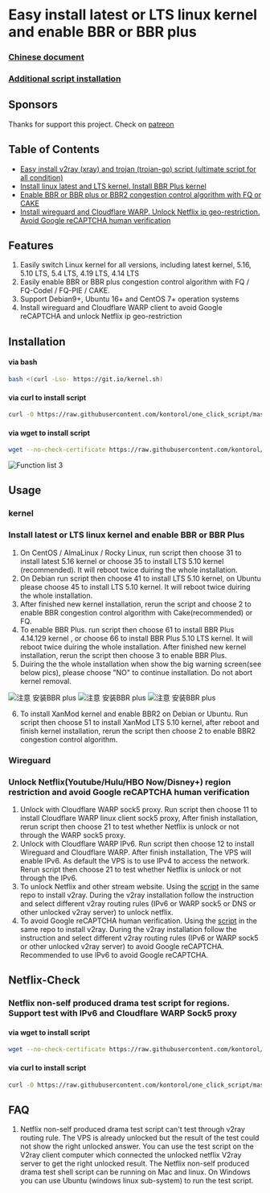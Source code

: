 # Easy install latest or LTS linux kernel and enable BBR or BBR plus

### [Chinese document](/KERNEL_CN.md)
### [Additional script installation](/README2.md)

## Sponsors
Thanks for support this project. Check on [patreon](https://www.patreon.com/linuxkernel)


## Table of Contents

* [Easy install v2ray (xray) and trojan (trojan-go) script (ultimate script for all condition)](/README2.md)
* [Install linux latest and LTS kernel. Install BBR Plus kernel](#kernel)
* [Enable BBR or BBR plus or BBR2 congestion control algorithm with FQ or CAKE](#kernel)
* [Install wireguard and Cloudflare WARP. Unlock Netflix ip geo-restriction. Avoid Google reCAPTCHA human verification](#Wireguard)


## Features 
1. Easily switch Linux kernel for all versions, including latest kernel, 5.16, 5.10 LTS, 5.4 LTS, 4.19 LTS, 4.14 LTS  
2. Easily enable BBR or BBR plus congestion control algorithm with FQ / FQ-Codel / FQ-PIE / CAKE. 
3. Support Debian9+, Ubuntu 16+ and CentOS 7+ operation systems
4. Install wireguard and Cloudflare WARP client to avoid Google reCAPTCHA and unlock Netflix ip geo-restriction
 



## Installation

#### via bash
```bash
bash <(curl -Lso- https://git.io/kernel.sh)
```
#### via curl to install script

```bash
curl -O https://raw.githubusercontent.com/kontorol/one_click_script/master/install_kernel.sh && chmod +x ./install_kernel.sh && ./install_kernel.sh
```


#### via wget to install script

```bash
wget --no-check-certificate https://raw.githubusercontent.com/kontorol/one_click_script/master/install_kernel.sh && chmod +x ./install_kernel.sh && ./install_kernel.sh
```



![Function list 3](https://github.com/kontorol/one_click_script/blob/master/docs/readme3_en.png?raw=true)




## Usage 

### kernel
### Install latest or LTS linux kernel and enable BBR or BBR Plus

1. On CentOS / AlmaLinux / Rocky Linux, run script then choose 31 to install latest 5.16 kernel or choose 35 to install LTS 5.10 kernel (recommended). It will reboot twice duiring the whole installation.
2. On Debian run script then choose 41 to install LTS 5.10 kernel, on Ubuntu please choose 45 to install LTS 5.10 kernel. It will reboot twice duiring the whole installation.
3. After finished new kernel installation, rerun the script and choose 2 to enable BBR congestion control algorithm with Cake(recommended) or FQ. 
4. To enable BBR Plus. run script then choose 61 to install BBR Plus 4.14.129 kernel , or choose 66 to install BBR Plus 5.10 LTS kernel. It will reboot twice duiring the whole installation.  After finished new kernel installation, rerun the script then choose 3 to enable BBR Plus. 
5. Duiring the the whole installation when show the big warning screen(see below pics), please choose "NO" to continue installation. Do not abort kernel removal. 

![注意 安装BBR plus](https://github.com/kontorol/one_click_script/blob/master/docs/debian.jpg?raw=true)
![注意 安装BBR plus](https://github.com/kontorol/one_click_script/blob/master/docs/kernel.png?raw=true)
![注意 安装BBR plus](https://github.com/kontorol/one_click_script/blob/master/docs/ubuntu.png?raw=true)

6. To install XanMod kernel and enable BBR2 on Debian or Ubuntu. Run script then choose 51 to install XanMod LTS 5.10 kernel, after reboot and finish kernel installation, rerun the script then choose 2 to enable BBR2 congestion control algorithm.


### Wireguard
### Unlock Netflix(Youtube/Hulu/HBO Now/Disney+) region restriction and avoid Google reCAPTCHA human verification

1. Unlock with Cloudflare WARP sock5 proxy. Run script then choose 11 to install Cloudflare WARP linux client sock5 proxy, After finish installation, rerun script then choose 21 to test whether Netflix is unlock or not through the WARP sock5 proxy.
2. Unlock with Cloudflare WARP IPv6. Run script then choose 12 to install Wireguard and Cloudflare WARP.  After finish installation, The VPS will enable IPv6. As default the VPS is to use IPv4 to access the network. Rerun script then choose 21 to test whether Netflix is unlock or not through the IPv6.
3. To unlock Netflix and other stream website. Using the [script](/README.md) in the same repo to install v2ray. During the v2ray installation follow the instruction and select different v2ray routing rules (IPv6 or WARP sock5 or DNS or other unlocked v2ray server) to unlock netflix. 
4. To avoid Google reCAPTCHA human verification. Using the [script](/README.md) in the same repo to install v2ray. During the v2ray installation follow the instruction and select different v2ray routing rules (IPv6 or WARP sock5 or other unlocked v2ray server) to avoid Google reCAPTCHA. Recommended to use IPv6 to avoid Google reCAPTCHA.




## Netflix-Check
### Netflix non-self produced drama test script for regions. Support test with IPv6 and Cloudflare WARP Sock5 proxy

#### via wget to install script

```bash
wget --no-check-certificate https://raw.githubusercontent.com/kontorol/one_click_script/master/netflix_check.sh && chmod +x ./netflix_check.sh && ./netflix_check.sh
```


####  via curl to install script

```bash
curl -O https://raw.githubusercontent.com/kontorol/one_click_script/master/netflix_check.sh && chmod +x ./netflix_check.sh && ./netflix_check.sh
```



## FAQ 

1. Netflix non-self produced drama test script can't test through v2ray routing rule. The VPS is already unlocked but the result of the test could not show the right unlocked answer. You can use the test script on the V2ray client computer which connected the unlocked netflix V2ray server to get the right unlocked result.  The Netflix non-self produced drama test shell script can be running on Mac and linux. On Windows you can use Ubuntu (windows linux sub-system) to run the test script.



